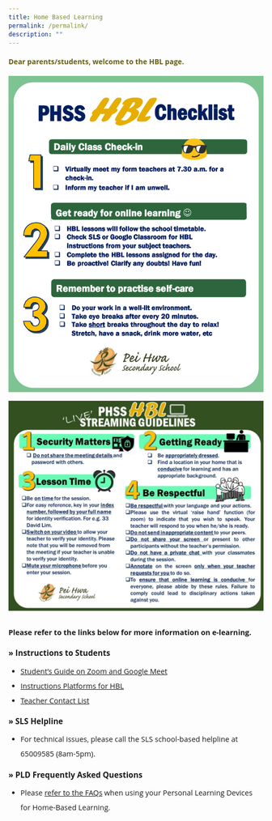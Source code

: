 ```yaml
---
title: Home Based Learning
permalink: /permalink/
description: ""
---
```

<h4 style="color:#635f1a;font-weight:bold;font-family:Open Sans;">Dear parents/students, welcome to the HBL page.</h4>

<img src="/images/student-hbl-checklist-2023-1.png"> <br>

<img src="/images/LIVE_Streaming_Guidelines-1024x843.jpeg">

<p style="margin-top:25px;font-size:14.5px; line-height:2;font-family:Open Sans;"><strong style="font-family:Open Sans;">Please refer to the links below for more information on e-learning.</strong></p>

<p style="margin-top:15px;font-size:15.5px;"><strong style="font-family:Open Sans;">»&nbsp;Instructions to Students</strong></p>

<ul style="margin-top:-5px;">
<li style="font-size:14.5px; line-height:2;font-family:Open Sans;"><a href="https://drive.google.com/file/d/1zze4BCpJELyFj3Ym0pwRQEtZmpvV3ob3/view" target="_blank" rel="noopener noreferrer" style="font-family:Open Sans;">Student’s Guide on Zoom and Google Meet</a>
	</li>
<li style="font-size:14.5px; line-height:2;font-family:Open Sans;"><a href="https://drive.google.com/drive/folders/1UZlKUOoJ5iZyySynszNj3e7HVJV91Mo0?usp=sharing" target="_blank" rel="noopener noreferrer" style="font-family:Open Sans;">Instructions Platforms for HBL</a>
	</li>
	<li style="font-size:14.5px; line-height:2;font-family:Open Sans;"><a href="https://drive.google.com/drive/u/1/folders/1rgbES6RnlRk0JKFuzZHjrghdm_qug6Hp" target="_blank" rel="noopener noreferrer" style="font-family:Open Sans;">Teacher Contact List</a>
	</li>
</ul>

<p style="margin-top:15px;font-size:15.5px;"><strong style="font-family:Open Sans;">»&nbsp;SLS Helpline</strong></p>

<ul style="margin-top:-5px;">
	<li style="font-size:14.5px; line-height:2;font-family:Open Sans;">For technical issues, please call the SLS school-based helpline at 65009585 (8am-5pm).</li>
</ul>

<p style="margin-top:15.5px;font-size:15.5px;"><strong style="font-family:Open Sans;">»&nbsp;PLD Frequently Asked Questions</strong></p>

<ul style="margin-top:-5px;">
	<li style="font-size:14.5px; line-height:2;font-family:Open Sans;">Please&nbsp;<a href="/pld-faqs/" target="_blank" rel="noopener noreferrer" style="font-family:Open Sans;">refer to the FAQs</a>&nbsp;when using your Personal Learning Devices for Home-Based Learning.<p></p>
</li>
</ul>